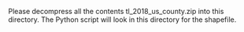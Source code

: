 Please decompress all the contents tl_2018_us_county.zip into this directory. The 
Python script will look in this directory for the shapefile. 